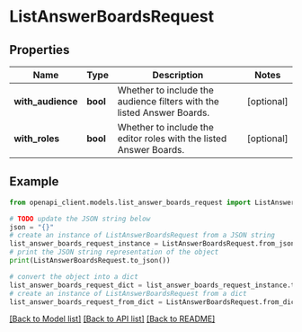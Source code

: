 # ListAnswerBoardsRequest


## Properties

Name | Type | Description | Notes
------------ | ------------- | ------------- | -------------
**with_audience** | **bool** | Whether to include the audience filters with the listed Answer Boards. | [optional] 
**with_roles** | **bool** | Whether to include the editor roles with the listed Answer Boards. | [optional] 

## Example

```python
from openapi_client.models.list_answer_boards_request import ListAnswerBoardsRequest

# TODO update the JSON string below
json = "{}"
# create an instance of ListAnswerBoardsRequest from a JSON string
list_answer_boards_request_instance = ListAnswerBoardsRequest.from_json(json)
# print the JSON string representation of the object
print(ListAnswerBoardsRequest.to_json())

# convert the object into a dict
list_answer_boards_request_dict = list_answer_boards_request_instance.to_dict()
# create an instance of ListAnswerBoardsRequest from a dict
list_answer_boards_request_from_dict = ListAnswerBoardsRequest.from_dict(list_answer_boards_request_dict)
```
[[Back to Model list]](../README.md#documentation-for-models) [[Back to API list]](../README.md#documentation-for-api-endpoints) [[Back to README]](../README.md)


